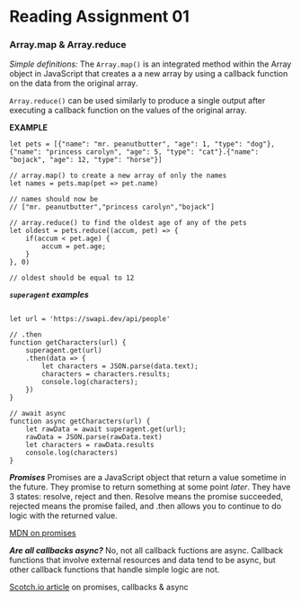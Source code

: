 # Reading Assignment 01

### Array.map & Array.reduce
*Simple definitions:* The `Array.map()` is an integrated method within the Array object in JavaScript that creates a a new array by using a callback function on the data from the original array.

`Array.reduce()` can be used similarly to produce a single output after executing a callback function on the values of the original array.


**EXAMPLE**
```
let pets = [{"name": "mr. peanutbutter", "age": 1, "type": "dog"},{"name": "princess carolyn", "age": 5, "type": "cat"}.{"name": "bojack", "age": 12, "type": "horse"}]

// array.map() to create a new array of only the names
let names = pets.map(pet => pet.name)

// names should now be 
// ["mr. peanutbutter","princess carolyn","bojack"]

// array.reduce() to find the oldest age of any of the pets 
let oldest = pets.reduce((accum, pet) => {
    if(accum < pet.age) {
        accum = pet.age;
    }
}, 0)

// oldest should be equal to 12
```

***`superagent` examples***
```

let url = 'https://swapi.dev/api/people'

// .then
function getCharacters(url) {
    superagent.get(url)
    .then(data => {
        let characters = JSON.parse(data.text);
        characters = characters.results;
        console.log(characters);
    })
}

// await async 
function async getCharacters(url) {
    let rawData = await superagent.get(url);
    rawData = JSON.parse(rawData.text)
    let characters = rawData.results
    console.log(characters)
}

```
***Promises***
Promises are a JavaScript object that return a value sometime in the future. They promise to return something at some point *later*. They have 3 states: resolve, reject and then. Resolve means the promise succeeded, rejected means the promise failed, and .then allows you to continue to do logic with the returned value. 

[MDN on promises](https://developer.mozilla.org/en-US/docs/Web/JavaScript/Reference/Global_Objects/Promise)

***Are all callbacks async?***
No, not all callback fuctions are async. Callback functions that involve external resources and data tend to be async, but other callback functions that handle simple logic are not.  

[Scotch.io article](https://scotch.io/courses/10-need-to-know-javascript-concepts/callbacks-promises-and-async) on promises, callbacks & async 